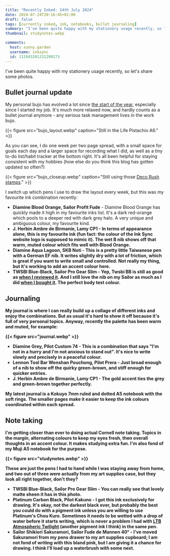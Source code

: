 ```yaml
---
title: "Recently Inked: 24th July 2024"
date: 2024-07-24T20:16:45+01:00
draft: false
tags: [currently inked, ink, notebooks, bullet journaling]
summary: "I've been quite happy with my stationery usage recently, so let's share some photos."
thumbnail: studynotes.webp

comments:
  host: sunny.garden
  username: inksync
  id: 112843201231290173
---
```


I've been quite happy with my stationery usage recently, so let's share some photos.

## Bullet journal update

My personal bujo has evolved a lot since [the start of the year](/blog/bujo-2023), especially since I started my job. It's much more relaxed now, and hardly counts as a bullet journal anymore - any serious task management lives in the work bujo.

{{< figure src="bujo_layout.webp" caption="Still in the Life Pistachio A6." >}}

As you can see, I do one week per two page spread, with a small space for goals each day and a larger space for recording what I did, as well as a tiny to-do list/habit tracker at the bottom right. It's all been helpful for staying consistent with my hobbies (how else do you think this blog has gotten updated so often?)

{{< figure src="bujo_closeup.webp" caption="Still using those [Deco Rush stamps](/blog/pilot-ilmily-stamp-deco-rush)." >}}

I switch up which pens I use to draw the layout every week, but this was my favourite ink combination recently:

- **Diamine Blood Orange, Sailor Profit Fude** - Diamine Blood Orange has quickly made it high in my favourite inks list. It's a dark red-orange which pools to a deeper red with dark grey halo. A very unique and ambiguous colour, my favourite kind.
- **J. Herbin Ambre de Birmanie, Lamy CP1 <B>** - In terms of appearance alone, this is my favourite ink (fun fact: the colour of the Ink Sync website logo is supposed to mimic it). The wet B nib shows off that warm, muted colour which fits well with Blood Orange.
- **Diamine Aqua Lagoon, SKB Noti <EF>** - This is a pretty little Taiwanese pen with a German EF nib. It writes slightly dry with a lot of friction, which is great if you want to write small and controlled. Not really my thing, but it's working to add an accent colour here.
- **TWSBI Blue-Black, Sailor Pro Gear Slim <M>** - Yep, Twsbi BB is still as good as [when I reviewed it](/blog/twsbi-blue-black/). And I still love the nib on my Sailor as much as I did [when I bought it](/blog/sailor-pgs-choice-and-impressions/). The perfect body text colour.

## Journaling

My journal is where I can really build up a collage of different inks and enjoy the combinations. But as usual it's hard to show it off because it's full of very personal topics. Anyway, recently the palette has been warm and muted, for example:

{{< figure src="journal.webp" >}}

- **Diamine Grey, Pilot Custom 74 <F>** - This is a combination that says "I'm not in a hurry and I'm not anxious to stand out". It's nice to write slowly and precisely in a peaceful colour.
- **Lennon Tool Bar Wenshan Pouchong, Pilot Prera <F>** - Just broad enough of a nib to show off the quirky green-brown, and stiff enough for quicker entries.
- **J. Herbin Ambre de Birmanie, Lamy CP1 <B>** - The gold accent ties the grey and green-brown together perfectly.

My latest journal is a Kokuyo 7mm ruled and dotted A5 notebook with the soft rings. The smaller pages make it easier to keep the ink colours coordinated within each spread.

## Note taking

I'm getting closer than ever to doing actual Cornell note taking. Topics in the margin, alternating colours to keep my eyes fresh, then overall thoughts in an accent colour. It makes studying extra fun. I'm also fond of my Muji A5 notebook for the purpose.

{{< figure src="studynotes.webp" >}}

These are just the pens I had to hand while I was staying away from home, and two out of three were actually from my art supplies case, but they look all right together, don't they? 

- **TWSBI Blue-Black, Sailor Pro Gear Slim <M>** - You can really see that lovely matte sheen it has in this photo.
- **Platinum Carbon Black, Pilot Kakuno <F>** - I got this ink exclusively for drawing. It's okay, not the darkest black ever, but probably the best you could do with a pigment ink unless you are willing to use Platinum's Chou Kuro. Sometimes it needs to be wetted with a drop of water before it starts writing, which is never a problem I had with [LTB Atmospheric Twilight](/blog/ltb-atmospheric-twilight/) (another pigment ink I think) in the same pen.
- **Sailor Shikiori Sakuramori, Sailor Fude de Mannen 40°** - I've moved Sakuramori from my pens drawer to my art supplies cupboard; I am not fond of writing with this bland pink, but I am giving it a chance for drawing. I think I'll load up a waterbrush with some next.

